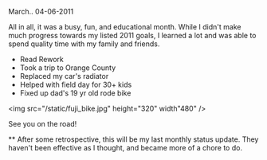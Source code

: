 March..
04-06-2011

All in all, it was a busy, fun, and educational month. While I didn't make much progress towards my listed 2011 goals, I learned a lot and was able to spend quality time with my family and friends.

* Read Rework
* Took a trip to Orange County
* Replaced my car's radiator
* Helped with field day for 30+ kids
* Fixed up dad's 19 yr old rode bike

<img src="/static/fuji_bike.jpg" height="320" width"480" />

See you on the road!

** After some retrospective, this will be my last monthly status update. They haven't been effective as I thought, and became more of a chore to do.

